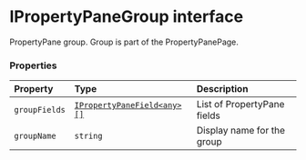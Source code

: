 # IPropertyPaneGroup interface





PropertyPane group. Group is part of the PropertyPanePage.




### Properties

| Property	   | Type	| Description|
|:-------------|:-------|:-----------|
|`groupFields`      | [`IPropertyPaneField<any>[]`](../sp-client-preview/ipropertypanefield.md) | List of PropertyPane fields |
|`groupName`      | `string` | Display name for the group |





